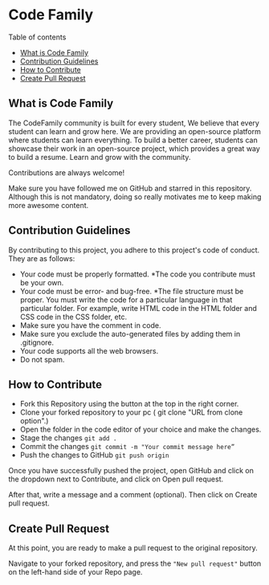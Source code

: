 # Code Family

Table of contents

- [What is Code Family](#what-is-code-family)
- [Contribution Guidelines](#contribution-guidelines)
- [How to Contribute](#how-to-contribute)
- [Create Pull Request](#create-pull-request)

## What is Code Family

The CodeFamily community is built for every student, We believe that every student can learn and grow here. We are providing an open-source platform where students can learn everything. To build a better career, students can showcase their work in an open-source project, which provides a great way to build a resume. Learn and grow with the community.

Contributions are always welcome!

Make sure you have followed me on GitHub and starred in this repository. Although this is not mandatory, doing so really motivates me to keep making more awesome content.

## Contribution Guidelines

By contributing to this project, you adhere to this project's code of conduct. They are as follows:

- Your code must be properly formatted.
    \*The code you contribute must be your own.
- Your code must be error- and bug-free.
    \*The file structure must be proper. You must write the code for a particular language in that particular folder. For example, write HTML code in the HTML folder and CSS code in the CSS folder, etc.
- Make sure you have the comment in code.
- Make sure you exclude the auto-generated files by adding them in .gitignore.
- Your code supports all the web browsers.
- Do not spam.

## How to Contribute

- Fork this Repository using the button at the top in the right corner.
- Clone your forked repository to your pc ( git clone "URL from clone option".)
- Open the folder in the code editor of your choice and make the changes.
- Stage the changes
    `git add .`
- Commit the changes
    `git commit -m "Your commit message here”`
- Push the changes to GitHub
    `git push origin`

Once you have successfully pushed the project, open GitHub and click on the dropdown next to Contribute, and click on Open pull request.

After that, write a message and a comment
(optional). Then click on Create pull request.

## Create Pull Request

At this point, you are ready to make a pull request to the original repository.

Navigate to your forked repository, and press the `"New pull request"` button on the left-hand side of your Repo page.
